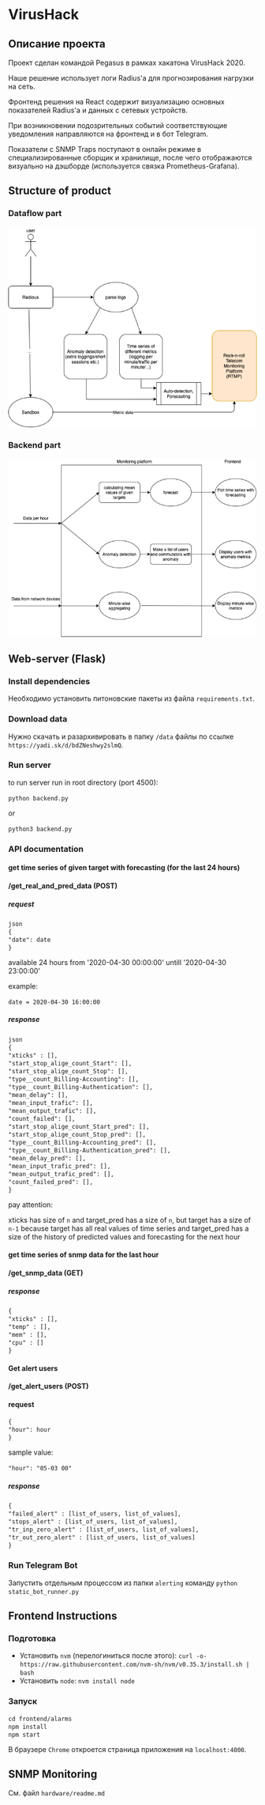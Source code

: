 # VirusHack

## Описание проекта
Проект сделан командой Pegasus в рамках хакатона VirusHack 2020.

Наше решение использует логи Radius'а для прогнозирования нагрузки на сеть.

Фронтенд решения на React содержит визуализацию основных показателей Radius'а и данных с сетевых устройств.

При возникновении подозрительных событий соответствующие уведомления направляются на фронтенд и в бот Telegram.

Показатели с SNMP Traps поступают в онлайн режиме в специализированные сборщик и хранилище, после чего отображаются визуально на дэшборде (используется связка Prometheus-Grafana).

## Structure of product

### Dataflow part

![](dataflow.png)

### Backend part

![](backend_diagram.png)

## Web-server (Flask)

### Install dependencies
Необходимо установить питоновские пакеты из файла `requirements.txt`.

### Download data
Нужно скачать и разархивировать в папку `/data` файлы по ссылке `https://yadi.sk/d/bdZNeshwy2slmQ`.

### Run server

to run server run in root directory (port 4500):

`python backend.py`

or

`python3 backend.py`


### API documentation

#### get time series of given target with forecasting (for the last 24 hours)

#### /get_real_and_pred_data (POST)

##### request

```
json
{
"date": date 
}
```
available 24 hours from '2020-04-30 00:00:00' untill '2020-04-30 23:00:00'

example:

`date = 2020-04-30 16:00:00`

 
##### response

```
json
{ 
"xticks" : [],
"start_stop_alige_count_Start": [],
"start_stop_alige_count_Stop": [],
"type__count_Billing-Accounting": [],
"type__count_Billing-Authentication": [],
"mean_delay": [],
"mean_input_trafic": [],
"mean_output_trafic": [],
"count_failed": [],
"start_stop_alige_count_Start_pred": [],
"start_stop_alige_count_Stop_pred": [],
"type__count_Billing-Accounting_pred": [],
"type__count_Billing-Authentication_pred": [],
"mean_delay_pred": [],
"mean_input_trafic_pred": [],
"mean_output_trafic_pred": [],
"count_failed_pred": [],
}
```

pay attention:

xticks has size of `n` and target_pred has a size of `n`, but target has a size of `n-1` because target has all real values of time series and target_pred has a size of the history of predicted values and forecasting for the next hour



#### get time series of snmp data for the last hour

#### /get_snmp_data (GET)

##### response

```
{ 
"xticks" : [],
"temp" : [],
"mem" : [],
"cpu" : []
}
```

#### Get alert users

#### /get_alert_users (POST)

#### request

```
{
"hour": hour
}
```
sample value:

`"hour": "05-03 00"`




##### response

```
{ 
"failed_alert" : [list_of_users, list_of_values],
"stops_alert" : [list_of_users, list_of_values],
"tr_inp_zero_alert" : [list_of_users, list_of_values],
"tr_out_zero_alert" : [list_of_users, list_of_values]
}
```
### Run Telegram Bot
Запустить отдельным процессом из папки `alerting` команду `python static_bot_runner.py` 

## Frontend Instructions
### Подготовка
- Установить `nvm` (перелогиниться после этого): `curl -o- https://raw.githubusercontent.com/nvm-sh/nvm/v0.35.3/install.sh | bash`
- Установить `node`: `nvm install node`
### Запуск
```
cd frontend/alarms
npm install
npm start
```
В браузере `Chrome` откроется страница приложения на `localhost:4000`.
## SNMP Monitoring
См. файл `hardware/readme.md`
